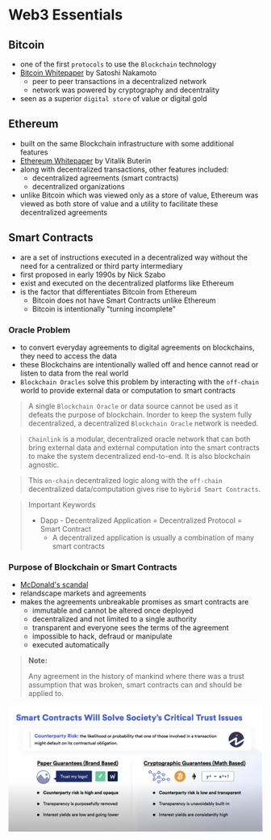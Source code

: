 # Web3 Essentials

## Bitcoin

- one of the first `protocols` to use the `Blockchain` technology
- [Bitcoin Whitepaper](https://bitcoinwhitepaper.co/) by Satoshi Nakamoto
  - peer to peer transactions in a decentralized network
  - network was powered by cryptography and decentrality
- seen as a superior `digital store` of value or digital gold

## Ethereum

- built on the same Blockchain infrastructure with some additional features
- [Ethereum Whitepaper](https://ethereum.org/en/whitepaper/) by Vitalik Buterin
- along with decentralized transactions, other features included:
  - decentralized agreements (smart contracts)
  - decentralized organizations
- unlike Bitcoin which was viewed only as a store of value, Ethereum was viewed as both store of value and a utility to facilitate these decentralized agreements

## Smart Contracts

- are a set of instructions executed in a decentralized way without the need for a centralized or third party intermediary
- first proposed in early 1990s by Nick Szabo
- exist and executed on the decentralized platforms like Ethereum
- is the factor that differentiates Bitcoin from Ethereum
  - Bitcoin does not have Smart Contracts unlike Ethereum
  - Bitcoin is intentionally "turning incomplete"

### Oracle Problem

- to convert everyday agreements to digital agreements on blockchains, they need to access the data
- these Blockchains are intentionally walled off and hence cannot read or listen to data from the real world
- `Blockchain Oracles` solve this problem by interacting with the `off-chain` world to provide external data or computation to smart contracts

> A single `Blockchain Oracle` or data source cannot be used as it defeats the purpose of blockchain. Inorder to keep the system fully decentralized, a decentralized `Blockchain Oracle` network is needed.

> `Chainlink` is a modular, decentralized oracle network that can both bring external data and external computation into the smart contracts to make the system decentralized end-to-end. It is also blockchain agnostic.

> This `on-chain` decentralized logic along with the `off-chain` decentralized data/computation gives rise to `Hybrid Smart Contracts`.

> Important Keywords
>
> - Dapp - Decentralized Application = Decentralized Protocol = Smart Contract
>   - A decentralized application is usually a combination of many smart contracts

### Purpose of Blockchain or Smart Contracts

- [McDonald's scandal](https://www.chicagotribune.com/sns-mcdonalds-story.html)
- relandscape markets and agreements
- makes the agreements unbreakable promises as smart contracts are
  - immutable and cannot be altered once deployed
  - decentralized and not limited to a single authority
  - transparent and everyone sees the terms of the agreement
  - impossible to hack, defraud or manipulate
  - executed automatically

> **Note:**
>
> Any agreement in the history of mankind where there was a trust assumption that was broken, smart contracts can and should be applied to.

<p align='center'>
<img src='./images/trust-issues.png' />
</p>

